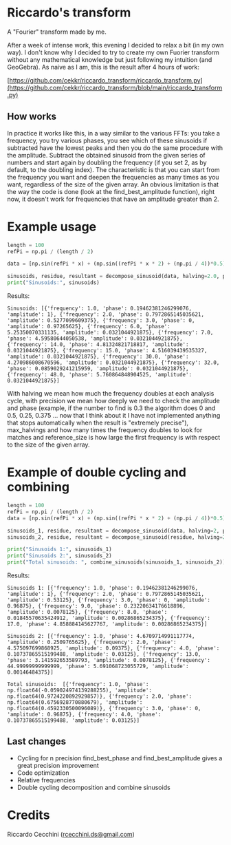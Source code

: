 # Riccardo's transform
A "Fourier" transform made by me.

After a week of intense work, this evening I decided to relax a bit (in my own way). I don't know why I decided to try to create my own Fuorier transform without any mathematical knowledge but just following my intuition (and GeoGebra). As naive as I am, this is the result after 4 hours of work:

[https://github.com/cekkr/riccardo_transform/riccardo_transform.py](https://github.com/cekkr/riccardo_transform/blob/main/riccardo_transform.py)

## How works
In practice it works like this, in a way similar to the various FFTs: you take a frequency, you try various phases, you see which of these sinusoids if subtracted have the lowest peaks and then you do the same procedure with the amplitude. Subtract the obtained sinusoid from the given series of numbers and start again by doubling the frequency (if you set 2, as by default, to the doubling index). The characteristic is that you can start from the frequency you want and deepen the frequencies as many times as you want, regardless of the size of the given array. An obvious limitation is that the way the code is done (look at the find_best_amplitude function), right now, it doesn't work for frequencies that have an amplitude greater than 2.

# Example usage

```python
length = 100
refPi = np.pi / (length / 2)

data = [np.sin(refPi * x) + (np.sin((refPi * x * 2) + (np.pi / 4))*0.5) + (np.sin(refPi * x * 3)) for x in range(length)]

sinusoids, residue, resultant = decompose_sinusoid(data, halving=2.0, precision=8, max_halvings=10, reference_size=1)
print("Sinusoids:", sinusoids)
```

Results:

```
Sinusoids: [{'frequency': 1.0, 'phase': 0.19462381246299076, 'amplitude': 1}, {'frequency': 2.0, 'phase': 0.7972865145035621, 'amplitude': 0.5277099609375}, {'frequency': 3.0, 'phase': 0, 'amplitude': 0.97265625}, {'frequency': 6.0, 'phase': 5.25350070331135, 'amplitude': 0.0321044921875}, {'frequency': 7.0, 'phase': 4.59580644050538, 'amplitude': 0.0321044921875}, {'frequency': 14.0, 'phase': 4.81324821718817, 'amplitude': 0.0321044921875}, {'frequency': 15.0, 'phase': 4.516039439535327, 'amplitude': 0.0321044921875}, {'frequency': 30.0, 'phase': 4.270986008670596, 'amplitude': 0.0321044921875}, {'frequency': 32.0, 'phase': 0.0859029241215959, 'amplitude': 0.0321044921875}, {'frequency': 48.0, 'phase': 5.760864848904525, 'amplitude': 0.0321044921875}]
```

With halving we mean how much the frequency doubles at each analysis cycle, with precision we mean how deeply we need to check the amplitude and phase (example, if the number to find is 0.3 the algorithm does 0 and 0.5, 0.25, 0.375 ... now that I think about it I have not implemented anything that stops automatically when the result is "extremely precise"), max_halvings and how many times the frequency doubles to look for matches and reference_size is how large the first frequency is with respect to the size of the given array.

# Example of double cycling and combining

```python
length = 100
refPi = np.pi / (length / 2)
data = [np.sin(refPi * x) + (np.sin((refPi * x * 2) + (np.pi / 4))*0.5) + (np.sin(refPi * x * 3)) for x in range(length)]

sinusoids_1, residue, resultant = decompose_sinusoid(data, halving=2, precision=10, max_halvings=10, reference_size=1)
sinusoids_2, residue, resultant = decompose_sinusoid(residue, halving=2, precision=10, max_halvings=10, reference_size=1)

print("Sinusoids 1:", sinusoids_1)
print("Sinusoids 2:", sinusoids_2)
print("Total sinusoids: ", combine_sinusoids(sinusoids_1, sinusoids_2))
```

Results:

```
Sinusoids 1: [{'frequency': 1.0, 'phase': 0.19462381246299076, 'amplitude': 1}, {'frequency': 2.0, 'phase': 0.7972865145035621, 'amplitude': 0.53125}, {'frequency': 3.0, 'phase': 0, 'amplitude': 0.96875}, {'frequency': 9.0, 'phase': 0.23220634176618896, 'amplitude': 0.0078125}, {'frequency': 8.0, 'phase': 0.01845570635424912, 'amplitude': 0.00286865234375}, {'frequency': 17.0, 'phase': 4.858884145627767, 'amplitude': 0.00286865234375}]

Sinusoids 2: [{'frequency': 1.0, 'phase': 4.6709714991117774, 'amplitude': 0.2509765625}, {'frequency': 2.0, 'phase': 4.575097699868925, 'amplitude': 0.09375}, {'frequency': 4.0, 'phase': 0.10737865515199488, 'amplitude': 0.03125}, {'frequency': 13.0, 'phase': 3.141592653589793, 'amplitude': 0.0078125}, {'frequency': 44.99999999999999, 'phase': 5.691068723055729, 'amplitude': 0.00146484375}]

Total sinusoids:  [{'frequency': 1.0, 'phase': np.float64(-0.059024974139288255), 'amplitude': np.float64(0.9724220892929857)}, {'frequency': 2.0, 'phase': np.float64(0.6756928770880679), 'amplitude': np.float64(0.4592330500096089)}, {'frequency': 3.0, 'phase': 0, 'amplitude': 0.96875}, {'frequency': 4.0, 'phase': 0.10737865515199488, 'amplitude': 0.03125}]
```

## Last changes
- Cycling for n precision find_best_phase and find_best_amplitude gives a great precision improvement
- Code optimization
- Relative frequencies
- Double cycling decomposition and combine sinusoids

# Credits

Riccardo Cecchini (rcecchini.ds@gmail.com)